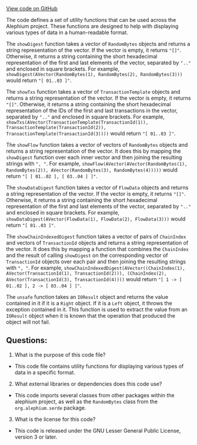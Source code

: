 [View code on GitHub](https://github.com/alephium/alephium/flow/src/main/scala/org/alephium/flow/Utils.scala)

The code defines a set of utility functions that can be used across the Alephium project. These functions are designed to help with displaying various types of data in a human-readable format. 

The `showDigest` function takes a vector of `RandomBytes` objects and returns a string representation of the vector. If the vector is empty, it returns `"[]"`. Otherwise, it returns a string containing the short hexadecimal representation of the first and last elements of the vector, separated by `".."` and enclosed in square brackets. For example, `showDigest(AVector(RandomBytes(1), RandomBytes(2), RandomBytes(3)))` would return `"[ 01..03 ]"`.

The `showTxs` function takes a vector of `TransactionTemplate` objects and returns a string representation of the vector. If the vector is empty, it returns `"[]"`. Otherwise, it returns a string containing the short hexadecimal representation of the IDs of the first and last transactions in the vector, separated by `".."` and enclosed in square brackets. For example, `showTxs(AVector(TransactionTemplate(TransactionId(1)), TransactionTemplate(TransactionId(2)), TransactionTemplate(TransactionId(3))))` would return `"[ 01..03 ]"`.

The `showFlow` function takes a vector of vectors of `RandomBytes` objects and returns a string representation of the vector. It does this by mapping the `showDigest` function over each inner vector and then joining the resulting strings with `", "`. For example, `showFlow(AVector(AVector(RandomBytes(1), RandomBytes(2)), AVector(RandomBytes(3), RandomBytes(4)))))` would return `"[ [ 01..02 ], [ 03..04 ] ]"`.

The `showDataDigest` function takes a vector of `FlowData` objects and returns a string representation of the vector. If the vector is empty, it returns `"[]"`. Otherwise, it returns a string containing the short hexadecimal representation of the first and last elements of the vector, separated by `".."` and enclosed in square brackets. For example, `showDataDigest(AVector(FlowData(1), FlowData(2), FlowData(3)))` would return `"[ 01..03 ]"`.

The `showChainIndexedDigest` function takes a vector of pairs of `ChainIndex` and vectors of `TransactionId` objects and returns a string representation of the vector. It does this by mapping a function that combines the `ChainIndex` and the result of calling `showDigest` on the corresponding vector of `TransactionId` objects over each pair and then joining the resulting strings with `", "`. For example, `showChainIndexedDigest(AVector((ChainIndex(1), AVector(TransactionId(1), TransactionId(2))), (ChainIndex(2), AVector(TransactionId(3), TransactionId(4))))` would return `"[ 1 -> [ 01..02 ], 2 -> [ 03..04 ] ]"`.

The `unsafe` function takes an `IOResult` object and returns the value contained in it if it is a `Right` object. If it is a `Left` object, it throws the exception contained in it. This function is used to extract the value from an `IOResult` object when it is known that the operation that produced the object will not fail.
## Questions: 
 1. What is the purpose of this code file?
- This code file contains utility functions for displaying various types of data in a specific format.

2. What external libraries or dependencies does this code use?
- This code imports several classes from other packages within the alephium project, as well as the `RandomBytes` class from the `org.alephium.serde` package.

3. What is the license for this code?
- This code is released under the GNU Lesser General Public License, version 3 or later.